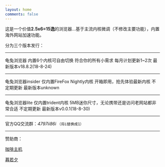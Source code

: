 ```yaml
---
layout: home
comments: false
---
```


这是一个价值**2.5x6=15逸**的浏览器...基于主流内核微调（不修改主要功能），内置海外网站加速功能。

分为三个版本发行：


----------


龟兔浏览器  内置6个内核可自由切换  符合你的所有小需求  每月计划更新1~2次  最新版本v18.8.2(18-8-24)


----------
龟兔浏览器insider  仅内置FireFox Nightly内核  开箱即用，抢先体验最新内核  不定期更新  最新版本unknown


----------
龟兔浏览器lite  仅内置trident内核  5MB迷你尺寸，无论携带还是访问老网站都非常合适  不定期更新  最新版本v0.0.1(18-8-30)


----------

官方QQ交流群：*4797ii86i*  `（将i替换成1）`


----------
赞助商：

[咖啡主机](https://www.cfhost.cn)

[暮若夕](https://www.muruoxi.com)

